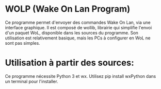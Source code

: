 # WOLP (Wake On Lan Program)
Ce programme permet d'envoyer des commandes Wake On Lan, via une interface graphique. Il est composé de wollib, librairie qui simplifie l'envoi d'un paquet WoL, disponible dans les sources du programme. Son utilisation est relativement basique, mais les PCs à configurer en WoL ne sont pas simples. 

# Utilisation à partir des sources:

Ce programme nécessite Python 3 et wx.
Utilisez pip install wxPython dans un terminal pour l'installer.
